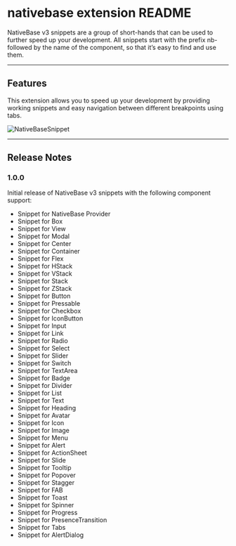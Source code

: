 # nativebase extension README

NativeBase v3 snippets are a group of short-hands that can be used to further speed up your development. All snippets start with the prefix nb- followed by the name of the component, so that it’s easy to find and use them.

---

## Features

This extension allows you to speed up your development by providing working snippets and easy navigation between different breakpoints using tabs.

![NativeBaseSnippet](./images/NativeBaseSnippet.gif)

---

## Release Notes

### 1.0.0

Initial release of NativeBase v3 snippets with the following component support:

- Snippet for NativeBase Provider
- Snippet for Box
- Snippet for View
- Snippet for Modal
- Snippet for Center
- Snippet for Container
- Snippet for Flex
- Snippet for HStack
- Snippet for VStack
- Snippet for Stack
- Snippet for ZStack
- Snippet for Button
- Snippet for Pressable
- Snippet for Checkbox
- Snippet for IconButton
- Snippet for Input
- Snippet for Link
- Snippet for Radio
- Snippet for Select
- Snippet for Slider
- Snippet for Switch
- Snippet for TextArea
- Snippet for Badge
- Snippet for Divider
- Snippet for List
- Snippet for Text
- Snippet for Heading
- Snippet for Avatar
- Snippet for Icon
- Snippet for Image
- Snippet for Menu
- Snippet for Alert
- Snippet for ActionSheet
- Snippet for Slide
- Snippet for Tooltip
- Snippet for Popover
- Snippet for Stagger
- Snippet for FAB
- Snippet for Toast
- Snippet for Spinner
- Snippet for Progress
- Snippet for PresenceTransition
- Snippet for Tabs
- Snippet for AlertDialog
